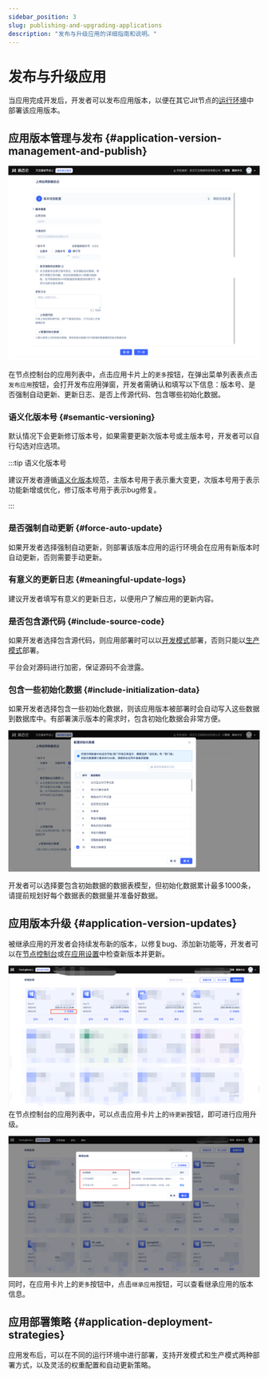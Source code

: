 ```yaml
---
sidebar_position: 3
slug: publishing-and-upgrading-applications
description: "发布与升级应用的详细指南和说明。"
---
```


# 发布与升级应用

当应用完成开发后，开发者可以发布应用版本，以便在其它Jit节点的[运行环境](../creating-and-publishing-applications/runtime-environment-management#deploy-application-in-runtime-environment)中部署该应用版本。

## 应用版本管理与发布 {#application-version-management-and-publish}

![发布应用版本](./img/1/publish-application-version.png)

在节点控制台的应用列表中，点击应用卡片上的`更多`按钮，在弹出菜单列表表点击`发布应用`按钮，会打开发布应用弹窗，开发者需确认和填写以下信息：版本号、是否强制自动更新、更新日志、是否上传源代码、包含哪些初始化数据。

### 语义化版本号 {#semantic-versioning}
默认情况下会更新修订版本号，如果需要更新次版本号或主版本号，开发者可以自行勾选对应选项。

:::tip 语义化版本号

建议开发者遵循[语义化版本](https://semver.org/lang/zh-CN/)规范，主版本号用于表示重大变更，次版本号用于表示功能新增或优化，修订版本号用于表示bug修复。

:::

### 是否强制自动更新 {#force-auto-update}
如果开发者选择强制自动更新，则部署该版本应用的运行环境会在应用有新版本时自动更新，否则需要手动更新。

### 有意义的更新日志 {#meaningful-update-logs}
建议开发者填写有意义的更新日志，以便用户了解应用的更新内容。

### 是否包含源代码 {#include-source-code}
如果开发者选择包含源代码，则应用部署时可以以[开发模式](../creating-and-publishing-applications/runtime-environment-management#deploy-in-development-mode)部署，否则只能以[生产模式](../creating-and-publishing-applications/runtime-environment-management#deploy-in-production-mode)部署。

平台会对源码进行加密，保证源码不会泄露。

### 包含一些初始化数据 {#include-initialization-data}
如果开发者选择包含一些初始化数据，则该应用版本被部署时会自动写入这些数据到数据库中。有部署演示版本的需求时，包含初始化数据会非常方便。

![配置初始化数据](./img/1/configure-initialization-data.png)

开发者可以选择要包含初始数据的数据表模型，但初始化数据累计最多1000条，请提前规划好每个数据表的数据量并准备好数据。

## 应用版本升级 {#application-version-updates}

被继承应用的开发者会持续发布新的版本，以修复bug、添加新功能等，开发者可以在[节点控制台](../creating-and-publishing-applications/runtime-environment-management#node-local-default-runtime-environment)或[在应用设置](../development-tool-and-publish-service/visual-development-tool#application-settings)中检查新版本并更新。

![待更新](./img/1/update.png)
在节点控制台的应用列表中，可以点击应用卡片上的`待更新`按钮，即可进行应用升级。

![应用升级](./img/1/application-version.png)
同时，在应用卡片上的`更多`按钮中，点击`继承应用`按钮，可以查看继承应用的版本信息。

## 应用部署策略 {#application-deployment-strategies}

应用发布后，可以在不同的运行环境中进行部署，支持开发模式和生产模式两种部署方式，以及灵活的权重配置和自动更新策略。
